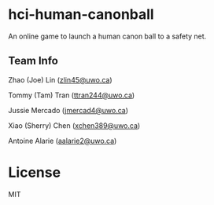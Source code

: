 # hci-human-canonball
An online game to launch a human canon ball to a safety net.

## Team Info

Zhao (Joe) Lin (zlin45@uwo.ca)

Tommy (Tam) Tran (ttran244@uwo.ca)

Jussie Mercado (jmercad4@uwo.ca)

Xiao (Sherry) Chen (xchen389@uwo.ca)

Antoine Alarie (aalarie2@uwo.ca)

# License
MIT
